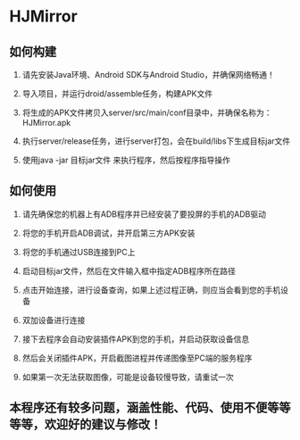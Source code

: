 # HJMirror


## 如何构建

1. 请先安装Java环境、Android SDK与Android Studio，并确保网络畅通！

2. 导入项目，并运行droid/assemble任务，构建APK文件

3. 将生成的APK文件拷贝入server/src/main/conf目录中，并确保名称为：HJMirror.apk

4. 执行server/release任务，进行server打包，会在build/libs下生成目标jar文件

5. 使用java -jar 目标jar文件 来执行程序，然后按程序指导操作


## 如何使用

1. 请先确保您的机器上有ADB程序并已经安装了要投屏的手机的ADB驱动

2. 将您的手机开启ADB调试，并开启第三方APK安装

3. 将您的手机通过USB连接到PC上

4. 启动目标jar文件，然后在文件输入框中指定ADB程序所在路径

5. 点击开始连接，进行设备查询，如果上述过程正确，则应当会看到您的手机设备

6. 双加设备进行连接

7. 接下去程序会自动安装插件APK到您的手机，并启动获取设备信息

8. 然后会关闭插件APK，开启截图进程并传递图像至PC端的服务程序

9. 如果第一次无法获取图像，可能是设备较慢导致，请重试一次

## 本程序还有较多问题，涵盖性能、代码、使用不便等等等等，欢迎好的建议与修改！

